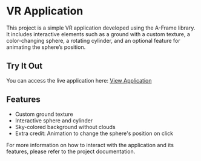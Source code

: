 # VR Application

This project is a simple VR application developed using the A-Frame library. It includes interactive elements such as a ground with a custom texture, a color-changing sphere, a rotating cylinder, and an optional feature for animating the sphere’s position.

## Try It Out

You can access the live application here: [View Application](https://jendoe0110.github.io/gen/)

## Features

- Custom ground texture
- Interactive sphere and cylinder
- Sky-colored background without clouds
- Extra credit: Animation to change the sphere's position on click

For more information on how to interact with the application and its features, please refer to the project documentation.
